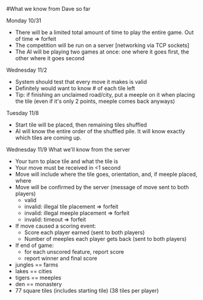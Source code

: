 #What we know from Dave so far

Monday 10/31
- There will be a limited total amount of time to play the entire game. Out of time => forfeit
- The competition will be run on a server [networking via TCP sockets]
- The AI will be playing two games at once: one where it goes first, the other where it goes second

Wednesday 11/2
- System should test that every move it makes is valid
- Definitely would want to know # of each tile left
- Tip: if finishing an unclaimed road/city, put a meeple on it when placing the tile (even if it's only 2 points, meeple comes back anyways)

Tuesday 11/8
- Start tile will be placed, then remaining tiles shuffled
- AI will know the entire order of the shuffled pile. It will know exactly which tiles are coming up.

Wednesday 11/9
What we'll know from the server
- Your turn to place tile and what the tile is
- Your move must be received in <1 second
- Move will include where the tile goes, orientation, and, if meeple placed, where
- Move will be confirmed by the server (message of move sent to both players)
	- valid
	- invalid: illegal tile placement => forfeit
	- invalid: illegal meeple placement => forfeit
	- invalid: timeout => forfeit
- If move caused a scoring event:
	- Score each player earned (sent to both players)
	- Number of meeples each player gets back (sent to both players)
- If end of game:
	- for each unscored feature, report score
	- report winner and final score
- jungles == farms
- lakes == cities
- tigers == meeples
- den == monastery
- 77 square tiles (includes starting tile) (38 tiles per player)